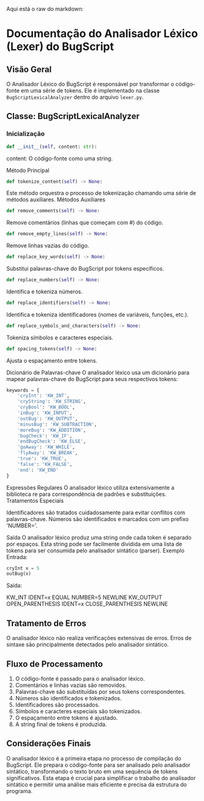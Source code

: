 Aqui está o raw do markdown:
# Documentação do Analisador Léxico (Lexer) do BugScript

## Visão Geral

O Analisador Léxico do BugScript é responsável por transformar o código-fonte em uma série de tokens. Ele é implementado na classe `BugScriptLexicalAnalyzer` dentro do arquivo `lexer.py`.

## Classe: BugScriptLexicalAnalyzer

### Inicialização

```python
def __init__(self, content: str):
```

content: O código-fonte como uma string.

Método Principal
```python
def tokenize_content(self) -> None:
```

Este método orquestra o processo de tokenização chamando uma série de métodos auxiliares.
Métodos Auxiliares

```python
def remove_comments(self) -> None:
```

Remove comentários (linhas que começam com #) do código.

```python
def remove_empty_lines(self) -> None:
```

Remove linhas vazias do código.

```python
def replace_key_words(self) -> None:
```

Substitui palavras-chave do BugScript por tokens específicos.

```python
def replace_numbers(self) -> None:
```

Identifica e tokeniza números.

```python
def replace_identifiers(self) -> None:
```

Identifica e tokeniza identificadores (nomes de variáveis, funções, etc.).

```python
def replace_symbols_and_characters(self) -> None:
```

Tokeniza símbolos e caracteres especiais.

```python
def spacing_tokens(self) -> None:
```

Ajusta o espaçamento entre tokens.


Dicionário de Palavras-chave
O analisador léxico usa um dicionário para mapear palavras-chave do BugScript para seus respectivos tokens:
```python
keywords = {
    'cryInt': 'KW_INT',
    'cryString': 'KW_STRING',
    'cryBool': 'KW_BOOL',
    'inBug': 'KW_INPUT',
    'outBug': 'KW_OUTPUT',
    'minusBug': 'KW_SUBTRACTION',
    'moreBug': 'KW_ADDITION',
    'bugCheck': 'KW_IF',
    'endBugCheck': 'KW_ELSE',
    'goAway': 'KW_WHILE',
    'flyAway': 'KW_BREAK',
    'true': 'KW_TRUE',
    'false': 'KW_FALSE',
    'end': 'KW_END'
}
```

Expressões Regulares
O analisador léxico utiliza extensivamente a biblioteca re para correspondência de padrões e substituições.
Tratamentos Especiais

Identificadores são tratados cuidadosamente para evitar conflitos com palavras-chave.
Números são identificados e marcados com um prefixo 'NUMBER='.

Saída
O analisador léxico produz uma string onde cada token é separado por espaços. Esta string pode ser facilmente dividida em uma lista de tokens para ser consumida pelo analisador sintático (parser).
Exemplo
Entrada:



```python
cryInt x = 5
outBug(x)
```

Saída:

KW_INT IDENT=x EQUAL NUMBER=5 NEWLINE KW_OUTPUT OPEN_PARENTHESIS IDENT=x CLOSE_PARENTHESIS NEWLINE

## Tratamento de Erros

O analisador léxico não realiza verificações extensivas de erros. Erros de sintaxe são principalmente detectados pelo analisador sintático.

## Fluxo de Processamento

1. O código-fonte é passado para o analisador léxico.
2. Comentários e linhas vazias são removidos.
3. Palavras-chave são substituídas por seus tokens correspondentes.
4. Números são identificados e tokenizados.
5. Identificadores são processados.
6. Símbolos e caracteres especiais são tokenizados.
7. O espaçamento entre tokens é ajustado.
8. A string final de tokens é produzida.

## Considerações Finais

O analisador léxico é a primeira etapa no processo de compilação do BugScript. Ele prepara o código-fonte para ser analisado pelo analisador sintático, transformando o texto bruto em uma sequência de tokens significativos. Esta etapa é crucial para simplificar o trabalho do analisador sintático e permitir uma análise mais eficiente e precisa da estrutura do programa.
